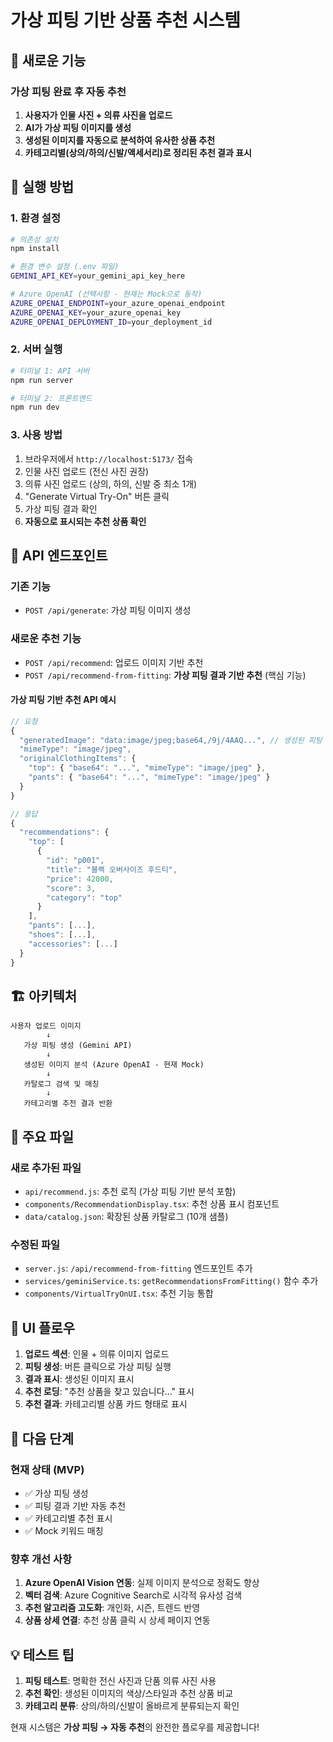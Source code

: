 # 가상 피팅 기반 상품 추천 시스템

## 🎯 새로운 기능

### 가상 피팅 완료 후 자동 추천
1. **사용자가 인물 사진 + 의류 사진을 업로드**
2. **AI가 가상 피팅 이미지를 생성**
3. **생성된 이미지를 자동으로 분석하여 유사한 상품 추천**
4. **카테고리별(상의/하의/신발/액세서리)로 정리된 추천 결과 표시**

## 🚀 실행 방법

### 1. 환경 설정
```bash
# 의존성 설치
npm install

# 환경 변수 설정 (.env 파일)
GEMINI_API_KEY=your_gemini_api_key_here

# Azure OpenAI (선택사항 - 현재는 Mock으로 동작)
AZURE_OPENAI_ENDPOINT=your_azure_openai_endpoint
AZURE_OPENAI_KEY=your_azure_openai_key
AZURE_OPENAI_DEPLOYMENT_ID=your_deployment_id
```

### 2. 서버 실행
```bash
# 터미널 1: API 서버
npm run server

# 터미널 2: 프론트엔드
npm run dev
```

### 3. 사용 방법
1. 브라우저에서 `http://localhost:5173/` 접속
2. 인물 사진 업로드 (전신 사진 권장)
3. 의류 사진 업로드 (상의, 하의, 신발 중 최소 1개)
4. "Generate Virtual Try-On" 버튼 클릭
5. 가상 피팅 결과 확인
6. **자동으로 표시되는 추천 상품 확인**

## 🔧 API 엔드포인트

### 기존 기능
- `POST /api/generate`: 가상 피팅 이미지 생성

### 새로운 추천 기능
- `POST /api/recommend`: 업로드 이미지 기반 추천
- `POST /api/recommend-from-fitting`: **가상 피팅 결과 기반 추천** (핵심 기능)

#### 가상 피팅 기반 추천 API 예시
```javascript
// 요청
{
  "generatedImage": "data:image/jpeg;base64,/9j/4AAQ...", // 생성된 피팅 이미지
  "mimeType": "image/jpeg",
  "originalClothingItems": {
    "top": { "base64": "...", "mimeType": "image/jpeg" },
    "pants": { "base64": "...", "mimeType": "image/jpeg" }
  }
}

// 응답
{
  "recommendations": {
    "top": [
      {
        "id": "p001",
        "title": "블랙 오버사이즈 후드티",
        "price": 42000,
        "score": 3,
        "category": "top"
      }
    ],
    "pants": [...],
    "shoes": [...],
    "accessories": [...]
  }
}
```

## 🏗️ 아키텍처

```
사용자 업로드 이미지
        ↓
   가상 피팅 생성 (Gemini API)
        ↓
   생성된 이미지 분석 (Azure OpenAI - 현재 Mock)
        ↓
   카탈로그 검색 및 매칭
        ↓
   카테고리별 추천 결과 반환
```

## 📁 주요 파일

### 새로 추가된 파일
- `api/recommend.js`: 추천 로직 (가상 피팅 기반 분석 포함)
- `components/RecommendationDisplay.tsx`: 추천 상품 표시 컴포넌트
- `data/catalog.json`: 확장된 상품 카탈로그 (10개 샘플)

### 수정된 파일
- `server.js`: `/api/recommend-from-fitting` 엔드포인트 추가
- `services/geminiService.ts`: `getRecommendationsFromFitting()` 함수 추가
- `components/VirtualTryOnUI.tsx`: 추천 기능 통합

## 🎨 UI 플로우

1. **업로드 섹션**: 인물 + 의류 이미지 업로드
2. **피팅 생성**: 버튼 클릭으로 가상 피팅 실행
3. **결과 표시**: 생성된 이미지 표시
4. **추천 로딩**: "추천 상품을 찾고 있습니다..." 표시
5. **추천 결과**: 카테고리별 상품 카드 형태로 표시

## 🔄 다음 단계

### 현재 상태 (MVP)
- ✅ 가상 피팅 생성
- ✅ 피팅 결과 기반 자동 추천
- ✅ 카테고리별 추천 표시
- ✅ Mock 키워드 매칭

### 향후 개선 사항
1. **Azure OpenAI Vision 연동**: 실제 이미지 분석으로 정확도 향상
2. **벡터 검색**: Azure Cognitive Search로 시각적 유사성 검색
3. **추천 알고리즘 고도화**: 개인화, 시즌, 트렌드 반영
4. **상품 상세 연결**: 추천 상품 클릭 시 상세 페이지 연동

## 💡 테스트 팁

1. **피팅 테스트**: 명확한 전신 사진과 단품 의류 사진 사용
2. **추천 확인**: 생성된 이미지의 색상/스타일과 추천 상품 비교
3. **카테고리 분류**: 상의/하의/신발이 올바르게 분류되는지 확인

현재 시스템은 **가상 피팅 → 자동 추천**의 완전한 플로우를 제공합니다!
